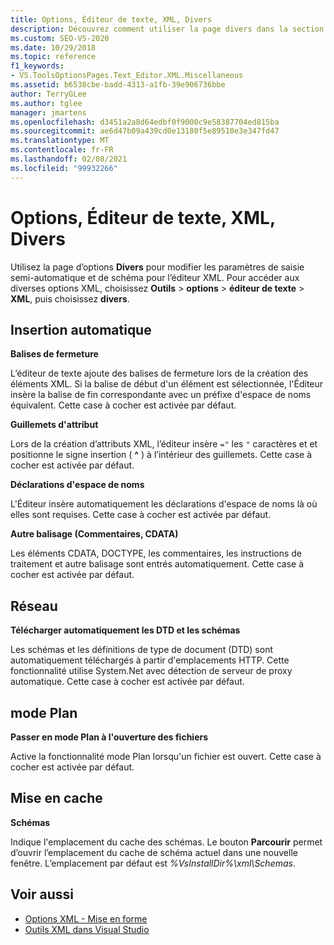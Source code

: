 ```yaml
---
title: Options, Éditeur de texte, XML, Divers
description: Découvrez comment utiliser la page divers dans la section XAML pour modifier les paramètres de saisie semi-automatique et de schéma de l’éditeur XML.
ms.custom: SEO-VS-2020
ms.date: 10/29/2018
ms.topic: reference
f1_keywords:
- VS.ToolsOptionsPages.Text_Editor.XML.Miscellaneous
ms.assetid: b6538cbe-badd-4313-a1fb-39e906736bbe
author: TerryGLee
ms.author: tglee
manager: jmartens
ms.openlocfilehash: d3451a2a8d64edbf0f9000c9e58387704ed815ba
ms.sourcegitcommit: ae6d47b09a439cd0e13180f5e89510e3e347fd47
ms.translationtype: MT
ms.contentlocale: fr-FR
ms.lasthandoff: 02/08/2021
ms.locfileid: "99932266"
---
```

# <a name="options-text-editor-xml-miscellaneous"></a>Options, Éditeur de texte, XML, Divers

Utilisez la page d’options **Divers** pour modifier les paramètres de saisie semi-automatique et de schéma pour l’éditeur XML. Pour accéder aux diverses options XML, choisissez **Outils**  >  **options**  >  **éditeur de texte**  >  **XML**, puis choisissez **divers**.

## <a name="auto-insert"></a>Insertion automatique

**Balises de fermeture**

L’éditeur de texte ajoute des balises de fermeture lors de la création des éléments XML. Si la balise de début d'un élément est sélectionnée, l'Éditeur insère la balise de fin correspondante avec un préfixe d'espace de noms équivalent. Cette case à cocher est activée par défaut.

**Guillemets d'attribut**

Lors de la création d’attributs XML, l’éditeur insère `="` les `"` caractères et et positionne le signe insertion ( **^** ) à l’intérieur des guillemets. Cette case à cocher est activée par défaut.

**Déclarations d'espace de noms**

L'Éditeur insère automatiquement les déclarations d'espace de noms là où elles sont requises. Cette case à cocher est activée par défaut.

**Autre balisage (Commentaires, CDATA)**

Les éléments CDATA, DOCTYPE, les commentaires, les instructions de traitement et autre balisage sont entrés automatiquement. Cette case à cocher est activée par défaut.

## <a name="network"></a>Réseau

**Télécharger automatiquement les DTD et les schémas**

Les schémas et les définitions de type de document (DTD) sont automatiquement téléchargés à partir d'emplacements HTTP. Cette fonctionnalité utilise System.Net avec détection de serveur de proxy automatique. Cette case à cocher est activée par défaut.

## <a name="outlining"></a>mode Plan

**Passer en mode Plan à l'ouverture des fichiers**

Active la fonctionnalité mode Plan lorsqu'un fichier est ouvert. Cette case à cocher est activée par défaut.

## <a name="caching"></a>Mise en cache

**Schémas**

Indique l'emplacement du cache des schémas. Le bouton **Parcourir** permet d’ouvrir l’emplacement du cache de schéma actuel dans une nouvelle fenêtre. L’emplacement par défaut est *%VsInstallDir%\xml\Schemas*.

## <a name="see-also"></a>Voir aussi

- [Options XML - Mise en forme](options-text-editor-xml-formatting.md)
- [Outils XML dans Visual Studio](../../xml-tools/xml-tools-in-visual-studio.md)
